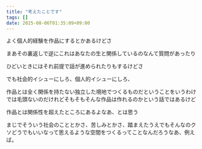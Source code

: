 ```yaml
---
title: "考えたことです"
tags: []
date: 2025-08-06T01:35:09+09:00
---
```


よく個人的経験を作品にするとかあるけどさ

まあその裏返しで逆にこれはあなたの生と関係しているのなんて質問があったり

ひどいときにはそれ前提で話が進められたりもするけどさ

でも社会的イシューにしろ、個人的イシューにしろ、

作品とは全く関係を持たない独立した境地でつくるものだということをいうわけでは毛頭ないのだけれどそもそもそんな作品は作れるのかという話ではあるけど

作品とは関係性を超えたところにあるよなあ、とは思う

まじでそういう社会のこととかさ、苦しみとかさ、踏まえたうえでもそんなのクソどうでもいいなって思えるような空間をつくるってことなんだろうなあ、例えば。